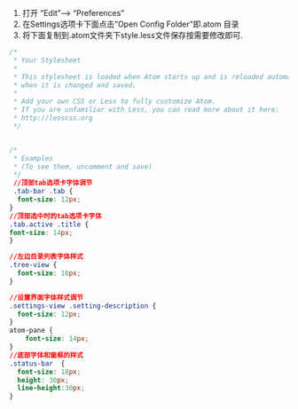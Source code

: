 1. 打开 “Edit”–> “Preferences”
2. 在Settings选项卡下面点击”Open Config Folder”即.atom 目录
3. 将下面复制到.atom文件夹下style.less文件保存按需要修改即可.
```css
/*
 * Your Stylesheet
 *
 * This stylesheet is loaded when Atom starts up and is reloaded automatically
 * when it is changed and saved.
 *
 * Add your own CSS or Less to fully customize Atom.
 * If you are unfamiliar with Less, you can read more about it here:
 * http://lesscss.org
 */


/*
 * Examples
 * (To see them, uncomment and save)
 */
 //顶部tab选项卡字体调节
 .tab-bar .tab {
  font-size: 12px;
}
//顶部选中时的tab选项卡字体
.tab.active .title {
font-size: 14px;
}

//左边目录列表字体样式
.tree-view {
  font-size: 16px;
}

//设置界面字体样式调节
.settings-view .setting-description {
  font-size: 12px;
}
atom-pane {
    font-size: 14px;
}
//底部字体和窗框的样式
.status-bar  {
  font-size: 18px;
  height: 30px;
  line-height:30px;
}
```
